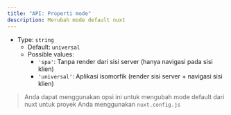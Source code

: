 ```yaml
---
title: "API: Properti mode"
description: Merubah mode default nuxt
---
```


- Type: `string`
  - Default: `universal`
  - Possible values:
    - `'spa'`: Tanpa render dari sisi server (hanya navigasi pada sisi klien)
    - `'universal'`: Aplikasi isomorfik (render sisi server + navigasi sisi klien)

> Anda dapat menggunakan opsi ini untuk mengubah mode default dari nuxt untuk proyek Anda menggunakan `nuxt.config.js`


